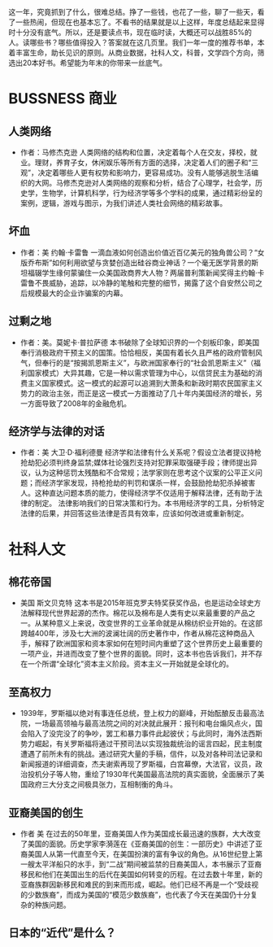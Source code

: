 这一年，究竟抓到了什么，很难总结。挣了一些钱，也花了一些，聊了一些天，看了一些热闹，但现在也基本忘了。不看书的结果就是以上这样，年度总结起来显得时十分没有底气。所以，还是要读点书，现在临时读，大概还可以战胜85%的人。读哪些书？哪些值得投入？答案就在这几页里。我们一年一度的推荐书单，本着丰富生命，助长见识的原则。从商业数据，社科人文，科普，文学四个方向，筛选出20本好书。希望能为年末的你带来一丝底气。

# BUSSNESS 商业
## 人类网络
* 作者：马修杰克逊
人类网络的结构和位置，决定着每个人在交友，择校，就业。理财，养育子女，休闲娱乐等所有方面的选择，决定着人们的圈子和“三观”，决定着哪些人更有权势和影响力，更容易成功。没有人能够逃脱生活编织的大网。马修杰克逊对人类网络的观察和分析，结合了心理学，社会学，历史学，生物学，计算机科学，行为经济学等多个学科的成果，通过精彩纷呈的案例，逻辑，游戏与图示，为我们讲述人类社会网络的精彩故事。

## 坏血
* 作者：美 约翰·卡雷鲁
一滴血液如何创造出价值近百亿美元的独角兽公司？“女版乔布斯”如何利用欲望与贪婪创造出硅谷商业神话？一个毫无医学背景的斯坦福辍学生缘何蒙骗住一众美国政商界大人物？两届普利策新闻奖得主约翰·卡雷鲁不畏威胁，追踪，以冷静的笔触和完整的细节，揭露了这个自安然公司之后规模最大的企业诈骗案的内幕。

## 过剩之地
* 作者：美。莫妮卡·普拉萨德
本书破除了全球知识界的一个刻板印象，即美国奉行消极政府干预主义的国策。恰恰相反，美国有着长久且严格的政府管制风气，但奉行的是“按揭凯恩斯主义”，与欧洲国家奉行的“社会凯恩斯主义”（福利国家模式）大异其趣，它是一种以需求管理为中心，以信贷民主为基础的消费主义国家模式。这一模式的起源可以追溯到大萧条和新政时期农民国家主义势力的政治主张，而正是这一模式一方面推动了几十年内美国经济的增长，另一方面导致了2008年的金融危机。

## 经济学与法律的对话
* 作者：美 大卫·D·福利德曼
经济学和法律有什么关系呢？假设立法者提议持枪抢劫犯必须判终身监禁;媒体社论强烈支持对犯罪采取强硬手段；律师提出异议，认为这种惩罚太残酷和不合常规；法学家则在思考这个议案的公平正义问题；而经济学家发现，持枪抢劫的判罚和谋杀一样，会鼓励抢劫犯杀掉被害人。这种直达问题本质的能力，使得经济学不仅适用于解释法律，还有助于法律的制定。
法律影响我们的日常决策和行为。本书用经济学的工具，分析特定法律的后果，并回答这些法律是否具有效率，应该如何改进或重新制定。

# 社科人文
## 棉花帝国
* 美国 斯文贝克特
这本书是2015年班克罗夫特奖获奖作品，也是运动全球史方法解释现代世界起源的杰作。棉花以及棉布是人类有史以来最重要的产品之一。从某种意义上来说，改变世界的工业革命就是从棉纺织业开始的。在这部跨越400年，涉及七大洲的波澜壮阔的历史著作中，作者从棉花这种商品入手，解释了欧洲国家和资本家如何在短时间内重塑了这个世界历史上最重要的一项产业，并进而改变了整个世界的面貌。同时，这本书也告诉我们，并不存在一个所谓“全球化”资本主义阶段。资本主义一开始就是全球化的。

## 至高权力
* 1939年，罗斯福以绝对有事连任总统，登上权力的巅峰，开始酝酿反击最高法院，一场最高领袖与最高法院之间的对决就此展开：报刊和电台煽风点火，国会陷入了没完没了的争吵，罢工和暴力事件此起彼伏；与此同时，海外法西斯势力崛起，有关罗斯福将通过干预司法以实现独裁统治的谣言四起，民主制度遭遇了前所未有的挑战。通过研究大量的手稿，信件，以及对各种司法记录和新闻报道的详细调查，杰夫谢索再现了罗斯福，白宫幕僚，大法官，议员，政治投机分子等人物，重绘了1930年代美国最高法院的真实面貌，全面展示了美国政府三大分支之间极具张力，互相制衡的角斗。

## 亚裔美国的创生
* 作者 美 
在过去的50年里，亚裔美国人作为美国成长最迅速的族群，大大改变了美国的面貌。历史学家李漪莲在《亚裔美国的创生：一部历史》中讲述了亚裔美国人从第一代直至今天，在美国扮演的富有争议的角色。从16世纪登上第一艘太平洋船只的水手，到“二战”期间被监禁的日裔美国人，本书展示了亚裔移民和他们在美国出生的后代在美国如何转变的历程。在过去数十年里，新的亚裔族群因新移民和难民的到来而形成，崛起。他们已经不再是一个“受歧视的少数族裔”，而成为美国的“模范少数族裔”，也代表了今天在美国仍十分复杂的种族问题。

## 日本的“近代”是什么？
